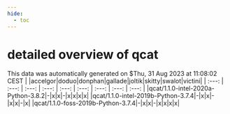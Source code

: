 ```yaml
---
hide:
  - toc
---
```


detailed overview of qcat
=========================


This data was automatically generated on $Thu, 31 Aug 2023 at 11:08:02 CEST
| |accelgor|doduo|donphan|gallade|joltik|skitty|swalot|victini|
| :---: | :---: | :---: | :---: | :---: | :---: | :---: | :---: | :---: |
|qcat/1.1.0-intel-2020a-Python-3.8.2|-|x|x|-|x|x|x|x|
|qcat/1.1.0-intel-2019b-Python-3.7.4|-|x|x|-|x|x|-|x|
|qcat/1.1.0-foss-2019b-Python-3.7.4|-|x|x|-|x|x|x|x|
